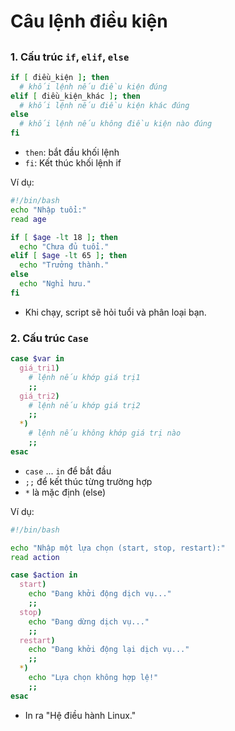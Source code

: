# Câu lệnh điều kiện

##

### 1. Cấu trúc `if`, `elif`, `else`

```bash
if [ điều_kiện ]; then
  # khối lệnh nếu điều kiện đúng
elif [ điều_kiện_khác ]; then
  # khối lệnh nếu điều kiện khác đúng
else
  # khối lệnh nếu không điều kiện nào đúng
fi
```

- `then`: bắt đầu khối lệnh
- `fi`: Kết thúc khối lệnh if

Ví dụ:

```bash
#!/bin/bash
echo "Nhập tuổi:"
read age

if [ $age -lt 18 ]; then
  echo "Chưa đủ tuổi."
elif [ $age -lt 65 ]; then
  echo "Trưởng thành."
else
  echo "Nghỉ hưu."
fi
```

- Khi chạy, script sẽ hỏi tuổi và phân loại bạn.

### 2. Cấu trúc `Case`

```bash
case $var in
  giá_trị1)
    # lệnh nếu khớp giá trị1
    ;;
  giá_trị2)
    # lệnh nếu khớp giá trị2
    ;;
  *)
    # lệnh nếu không khớp giá trị nào
    ;;
esac
```

- `case` ... `in` để bắt đầu
- `;;` để kết thúc từng trường hợp
- `*` là mặc định (else)

Ví dụ:

```bash
#!/bin/bash

echo "Nhập một lựa chọn (start, stop, restart):"
read action

case $action in
  start)
    echo "Đang khởi động dịch vụ..."
    ;;
  stop)
    echo "Đang dừng dịch vụ..."
    ;;
  restart)
    echo "Đang khởi động lại dịch vụ..."
    ;;
  *)
    echo "Lựa chọn không hợp lệ!"
    ;;
esac
```

- In ra "Hệ điều hành Linux."
